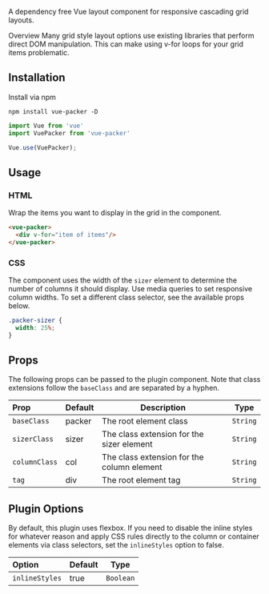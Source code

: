 A dependency free Vue layout component for responsive cascading grid layouts.

Overview
Many grid style layout options use existing libraries that perform direct DOM manipulation. This can make using v-for loops for your grid items problematic.

## Installation
Install via npm
```
npm install vue-packer -D
```

```js
import Vue from 'vue'
import VuePacker from 'vue-packer'

Vue.use(VuePacker);
```
## Usage
### HTML
Wrap the items you want to display in the grid in the component.
```html
<vue-packer>
  <div v-for="item of items"/>
</vue-packer>
```
### CSS
The component uses the width of the `sizer` element to determine the number of columns it should display. Use media queries to set responsive column widths. To set a different class selector, see the available props below.
```css
.packer-sizer {
  width: 25%;
}
```

## Props

The following props can be passed to the plugin component. Note that class extensions follow the `baseClass` and are separated by a hyphen.

|Prop|Default|Description|Type|
|:---|---|---|---|
|`baseClass`|packer|The root element class|`String`|
|`sizerClass`|sizer|The class extension for the sizer element|`String`|
|`columnClass`|col|The class extension for the column element|`String`|
|`tag`|div|The root element tag|`String`|


## Plugin Options

By default, this plugin uses flexbox. If you need to disable the inline styles for whatever reason and apply CSS rules directly to the column or container elements via class selectors, set the `inlineStyles` option to false.

|Option|Default|Type|
|:---|---|---|
|`inlineStyles`|true|`Boolean`|